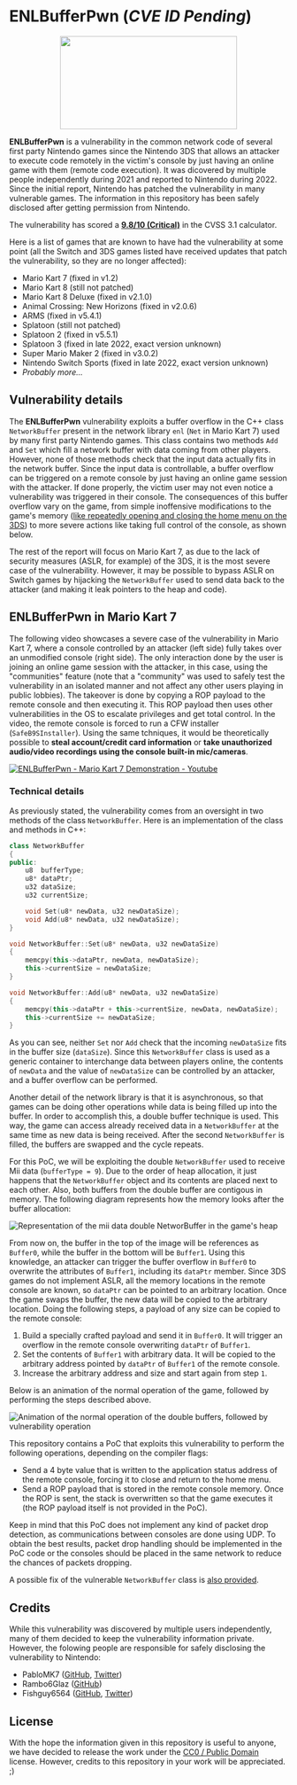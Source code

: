 # ENLBufferPwn (*CVE ID Pending*)

<p align="center">
<img width="320" height="168" src="https://github.com/PabloMK7/ENLBufferPwn/blob/main/images/enlbufferpwn_logo.png?raw=true">
</p>

**ENLBufferPwn** is a vulnerability in the common network code of several first party Nintendo games since the Nintendo 3DS that allows an attacker to execute code remotely in the victim's console by just having an online game with them (remote code execution). It was dicovered by multiple people independently during 2021 and reported to Nintendo during 2022. Since the initial report, Nintendo has patched the vulnerability in many vulnerable games. The information in this repository has been safely disclosed after getting permission from Nintendo.

The vulnerability has scored a **[9.8/10 (Critical)](https://www.first.org/cvss/calculator/3.1#CVSS:3.1/AV:N/AC:L/PR:N/UI:N/S:U/C:H/I:H/A:H)** in the CVSS 3.1 calculator.

Here is a list of games that are known to have had the vulnerability at some point (all the Switch and 3DS games listed have received updates that patch the vulnerability, so they are no longer affected):
- Mario Kart 7 (fixed in v1.2)
- Mario Kart 8 (still not patched)
- Mario Kart 8 Deluxe (fixed in v2.1.0)
- Animal Crossing: New Horizons (fixed in v2.0.6)
- ARMS (fixed in v5.4.1)
- Splatoon (still not patched)
- Splatoon 2 (fixed in v5.5.1)
- Splatoon 3 (fixed in late 2022, exact version unknown)
- Super Mario Maker 2 (fixed in v3.0.2)
- Nintendo Switch Sports (fixed in late 2022, exact version unknown)
- *Probably more...*

## Vulnerability details
The **ENLBufferPwn** vulnerability exploits a buffer overflow in the C++ class `NetworkBuffer` present in the network library `enl` (`Net` in Mario Kart 7) used by many first party Nintendo games. This class contains two methods `Add` and `Set` which fill a network buffer with data coming from other players. However, none of those methods check that the input data actually fits in the network buffer. Since the input data is controllable, a buffer overflow can be triggered on a remote console by just having an online game session with the attacker. If done properly, the victim user may not even notice a vulnerability was triggered in their console. The consequences of this buffer overflow vary on the game, from simple inoffensive modifications to the game's memory ([like repeatedly opening and closing the home menu on the 3DS](https://www.youtube.com/watch?v=nVCPjUrkfPg)) to more severe actions like taking full control of the console, as shown below.

The rest of the report will focus on Mario Kart 7, as due to the lack of security measures (ASLR, for example) of the 3DS, it is the most severe case of the vulnerability. However, it may be possible to bypass ASLR on Switch games by hijacking the `NetworkBuffer` used to send data back to the attacker (and making it leak pointers to the heap and code).

## ENLBufferPwn in Mario Kart 7
The following video showcases a severe case of the vulnerability in Mario Kart 7, where a console controlled by an attacker (left side) fully takes over an unmodified console (right side). The only interaction done by the user is joining an online game session with the attacker, in this case, using the "communities" feature (note that a "community" was used to safely test the vulnerability in an isolated manner and not affect any other users playing in public lobbies). The takeover is done by copying a ROP payload to the remote console and then executing it. This ROP payload then uses other vulnerabilities in the OS to escalate privileges and get total control. In the video, the remote console is forced to run a CFW installer (`SafeB9SInstaller`). Using the same tchniques, it would be theoretically possible to **steal account/credit card information** or **take unauthorized audio/video recordings using the console built-in mic/cameras**.

[![ENLBufferPwn - Mario Kart 7 Demonstration - Youtube](https://img.youtube.com/vi/PLAVmp5ky-k/0.jpg)](https://www.youtube.com/watch?v=PLAVmp5ky-k)

### Technical details
As previously stated, the vulnerability comes from an oversight in two methods of the class `NetworkBuffer`. Here is an implementation of the class and methods in C++:

```cpp
class NetworkBuffer
{
public:
    u8	bufferType;
    u8* dataPtr;
    u32 dataSize;
    u32 currentSize;

    void Set(u8* newData, u32 newDataSize);
    void Add(u8* newData, u32 newDataSize);
}

void NetworkBuffer::Set(u8* newData, u32 newDataSize)
{
    memcpy(this->dataPtr, newData, newDataSize);
    this->currentSize = newDataSize;
}

void NetworkBuffer::Add(u8* newData, u32 newDataSize)
{
    memcpy(this->dataPtr + this->currentSize, newData, newDataSize);
    this->currentSize += newDataSize;
}
```

As you can see, neither `Set` nor `Add` check that the incoming `newDataSize` fits in the buffer size (`dataSize`). Since this `NetworkBuffer` class is used as a generic container to interchange data between players online, the contents of `newData` and the value of `newDataSize` can be controlled by an attacker, and a buffer overflow can be performed.

Another detail of the network library is that it is asynchronous, so that games can be doing other operations while data is being filled up into the buffer. In order to accomplish this, a double buffer technique is used. This way, the game can access already received data in a `NetworkBuffer` at the same time as new data is being received. After the second `NetworkBuffer` is filled, the buffers are swapped and the cycle repeats.

For this PoC, we will be exploiting the double `NetworkBuffer` used to receive Mii data (`bufferType = 9`). Due to the order of heap allocation, it just happens that the `NetworkBuffer` object and its contents are placed next to each other. Also, both buffers from the double buffer are contigous in memory. The following diagram represents how the memory looks after the buffer allocation:

![Representation of the mii data double NetworBuffer in the game's heap](images/memory_layout.png)

From now on, the buffer in the top of the image will be references as `Buffer0`, while the buffer in the bottom will be `Buffer1`. Using this knowledge, an attacker can trigger the buffer overflow in `Buffer0` to overwrite the attributes of `Buffer1`, including its `dataPtr` member. Since 3DS games do not implement ASLR, all the memory locations in the remote console are known, so `dataPtr` can be pointed to an arbitrary location. Once the game swaps the buffer, the new data will be copied to the arbitrary location. Doing the following steps, a payload of any size can be copied to the remote console:

1. Build a specially crafted payload and send it in `Buffer0`. It will trigger an overflow in the remote console overwriting `dataPtr` of `Buffer1`.
2. Set the contents of `Buffer1` with arbitrary data. It will be copied to the arbitrary address pointed by `dataPtr` of `Buffer1` of the remote console.
3. Increase the arbitrary address and size and start again from step `1`.

Below is an animation of the normal operation of the game, followed by performing the steps described above.

![Animation of the normal operation of the double buffers, followed by vulnerability operation](images/exploit_operation.gif)

This repository contains a PoC that exploits this vulnerability to perform the following operations, depending on the compiler flags:

- Send a 4 byte value that is written to the application status address of the remote console, forcing it to close and return to the home menu.
- Send a ROP payload that is stored in the remote console memory. Once the ROP is sent, the stack is overwritten so that the game executes it (the ROP payload itself is not provided in the PoC).

Keep in mind that this PoC does not implement any kind of packet drop detection, as communications between consoles are done using UDP. To obtain the best results, packet drop handling should be implemented in the PoC code or the consoles should be placed in the same network to reduce the chances of packets dropping.

A possible fix of the vulnerable `NetworkBuffer` class is [also provided](Mario_Kart_7_PoC/Includes/MK7NetworkBuffer.hpp).

## Credits
While this vulnerability was discovered by multiple users independently, many of them decided to keep the vulnerability information private. However, the folowing people are responsible for safely disclosing the vulnerability to Nintendo:
- PabloMK7 ([GitHub](https://github.com/PabloMK7), [Twitter](https://twitter.com/Pablomf6))
- Rambo6Glaz ([GitHub](https://github.com/Rambo6Glaz))
- Fishguy6564 ([GitHub](https://github.com/fishguy6564), [Twitter](https://twitter.com/fishguy6564))

## License
With the hope the information given in this repository is useful to anyone, we have decided to release the work under the [CC0 / Public Domain](https://creativecommons.org/licenses/publicdomain/) license. However, credits to this repository in your work will be appreciated. ;)